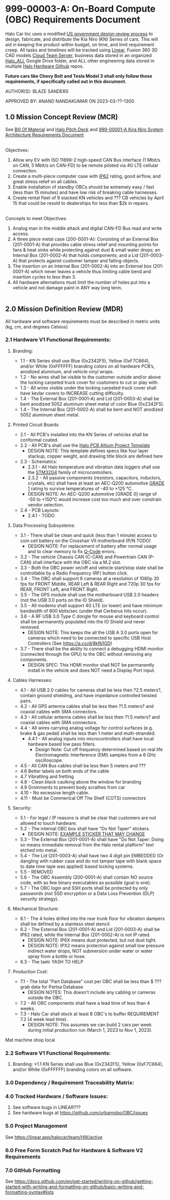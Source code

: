 # 999-00003-A: On-Board Compute (OBC) Requirements Document

Halo Car Inc uses a modified [US government design review process](https://en.wikipedia.org/wiki/Design_review_(U.S._government)) to design, fabricate, and distribute the  Kia Niro (KN) Series of cars.  This will aid in keeping the product within budget, on time, and limit requirement creep. All tasks and timelines will be tracked using [Linear](https://linear.app/halocar), Fusion 360 3D CAD models [Cloud Team Server](https://halo5.autodesk360.com/g/all_projects/active), business data stored in an organized [Halo_ALL](https://drive.google.com/drive/u/0/folders/0AKq4yLznZ1RzUk9PVA) Google Drive folder, and ALL other engineering data stored in multiple [Halo Hardware Github](https://github.com/orgs/urbanrobo/teams/hardware/repositories) repos.

**Future cars like Chevy Bolt and Tesla Model 3 shall only follow these requirements, if specifically called out in this document.**

AUTHOR(S): BLAZE SANDERS

APPROVED BY: ANAND NANDAKUMAR ON 2023-03-??-1300


## 1.0 Mission Concept Review (MCR)
See [Bill Of Material]() and [Halo Pitch Deck](?TODO?) and [999-00001-A Kira Niro System Architecture Requirements Document](https://docs.google.com/document/d/1RNme7q0ufrCDHNyr7VOxuHKhVUad4LDPr4K3CM-rN78/edit) 

<br> Objectives:
1. Allow any EV with ISO 11898-2 high-speed CAN Bus interface (1 Mbit/s on CAN, 5 Mbit/s on CAN-FD) to be remote piloted via 4G LTE cellular connection.
2. Create a multi-piece computer case with [IP62](https://reactual.com/portable-electronics/understanding-ip-code.html) rating, good airflow, and great stress relief on all cables.
3. Enable installation of standby OBCs should be extremely easy / fast (less than 15 minutes) and have low risk of breaking cable harnesses. 
4. Create rental fleet of 9 stacked KN vehicles and ??? CB vehicles by April 15 that could be resold to dealerships for less than $2k in repairs.                                                

<br> Concepts to meet Objectives:
1. Analog man in the middle attack and digital CAN-FD Bus read and write access.
2. A three piece metal case (200-0001-A): Consisting of an External Box (201-0001-A) that provides cable stress relief and mounting points for fans & heat sinks while protecting against dust & small water drops; an Internal Box (201-0002-A) that holds components; and a Lid (201-0003-A) that protects against customer tamper and falling objects.
3. The insertion on an Internal Box (201-0002-A) into an External box (201-0001-A) which never leaves a vehicle thus limiting cable bend and insertion cycles to less than 3.
4. All hardware alternations must limit the number of holes put into a vehicle and not damage paint in ANY way long term. <br> <br>

## 2.0 Mission Definition Review (MDR)
All hardware and software requirements must be described in metric units (kg, cm, and degrees Celsius)

### 2.1 Hardware V1 Functional Requirements:
1. Branding:
   * 1.1 - KN Series shall use Blue (0x2342F5), Yellow (0xF7C664), and/or White (0xFFFFFF) branding colors on all hardware PCB’s, anodized aluminum, and vehicle vinyl wraps.
   * 1.2 - No wires shall be visible to the customer outside and/or above the locking carpeted truck cover for customers to cut or play with.
   * 1.3 - All wires visible under the locking carpeted truck cover shall have kevlar covers to INCREASE cutting difficulty.
   * 1.4 - The External Box (201-0001-A) and Lid (201-0003-A) shall be bent anodized 5052 aluminum sheet metal of color Blue (0x2342F5).
   * 1.4 - The Internal Box (201-0002-A) shall be bent and NOT anodized 5052 aluminum sheet metal.   
   
2. Printed Circuit Boards
   * 2.1 - All PCB's installed into the KN Series of vehicles shall be conformal coated. 
   * 2.2 - All PCB's shall use the [Halo PCB Altium Project Template](https://github.com/jose-halocar/ee_altium_template/blob/master/HaloCar_Project_Rename_This_File.PrjPcb)
     * DESIGN NOTE: This template defines specs like four layer stackup, copper weight, and drawing title block are defined here
   * 2.3 - Schematics:
     * 2.3.1 - All Halo temperature and vibration data loggers shall use the [STM32G4](https://www.st.com/en/microcontrollers-microprocessors/stm32g4-series.html) family of microcontrollers.
     * 2.3.2 - All passive components (resistors, capacitors, inductors, crystals, etc) shall have at least an AEC-Q200 automotive [GRADE 1](https://www.golledge.com/news/the-aec-q200-standard-what-does-it-really-mean/#:~:text=The%20AEC%2DQ200%20qualification%20is,tests%20contained%20within%20the%20standard.) rating to survive temperatures of -40 to +125 °C.
      * DESIGN NOTE: An AEC-Q200 automotive [GRADE 0] range of -50 to +150°C would increase cost too much and over constrain vendor selection. 
   * 2.4 - PCB Layouts:
     * 2.4.1 - TODO

3. Data Processing Subsystems:
   * 3.1 - There shall be clean and quick (less than 1 minute) access to coin cell battery on the Crosshair VII motherboard (P/N TODO)
     * DESIGN NOTE: For replacement of battery after normal usage and to clear memory to fix [Q-Code](https://www.asus.com/support/FAQ/1043948/) errors.
   * 3.2 - The vehicle Chassis CAN (C-CAN) and Powertrain CAN (P-CAN) shall interface with the OBC via a M.2 slot.
   * 3.3 - Both the OBC power on/off and vehicle start/stop state shall be controllable by a Radio Frequency (RF) button click.
   * 3.4 - The OBC shall support 6 cameras at a resolution of 1080p 30 fps for FRONT Middle, REAR Left & REAR Right and 720p 30 fps for REAR, FRONT Left, and FRONT Right.
   * 3.5 - The GPS module shall use the motherboard USB 2.0 headers (not the USB 3.0 ports on the IO Shield).
   * 3.5 - All modems shall support 4G LTE (or lower) and have minimum bandwidth of 800 kbits/sec (under that Cerberus hits occur).
   * 3.6 - A RF USB 3.0 Type C dongle for mouse and keyboard control shall be permanently populated into the IO Shield and never removed.
     * DESIGN NOTE: This keeps the all the USB A 3.0 ports open for cameras which need to be connected to specific USB Host Controllers (See https://a.co/d/8kfb1GD)
   * 3.7 - There shall be the ability to connect a debugging HDMI monitor (connected through the GPU) to the OBC without removing any components.
     * DESIGN SPEC: This HDMI monitor shall NOT be permanently install in the vehicle and does NOT need a Display Port input.

4. Cables Harnesses:
   * 4.1 - All USB 2.0 cables for cameras shall be less then ?2.5 meters?, contain ground shielding, and have impedance controlled twisted pairs. 
   * 4.2 - All GPS antenna cables shall be less then ?1.5 meters? and coaxial cables with SMA connectors.
   * 4.3 - All cellular antenna cables shall be less then ?1.5 meters? and coaxial cables with SMA connectors.
   * 4.4 - All wires carrying analog voltage for control surfaces (e.g. brake & gas pedal) shall be less than 1 meter and multi-stranded.
     * 4.4.1 - All analog inputs into microcontrollers shall have local hardware based low pass filters.
       * Design Note: Cut off frequency determined based on real life Electromagnetic Interference (EMI) samples from a 6 GHz oscilloscope. 
   * 4.5 - All CAN Bus cables shall be less then 5 meters and ??? 
   * 4.6 Better labels on both ends of the cable 
   * 4.7 Vibratting and fretting 
   * 4.8 - Clean black caulking above the window for branding 
   * 4.9 Gromments to prevent body scrathes from car
   * 4.10 - No excessive length cable. 
   * 4.11 - Must be Commerical Off The Shelf (COTS) connectors

5. Security:
   * 5.1 - For legal / IP reasons is shall be clear that customers are not allowed to touch hardware.
   * 5.2 - The internal OBC box shall have "Do Not Taper" stickers.
     * DESIGN NOTE: [EXAMPLE STICKER THAT MAY CHANGE](https://www.grainger.com/product/38E801?gucid=N:N:PS:Paid:GGL:CSM-2295:4P7A1P:20501231&gclid=Cj0KCQiAutyfBhCMARIsAMgcRJR3yioMc0_DuhTHmW255EtnDVs2-LeNE-f4x5XzFgfv-0M7RsnVqO4aAo7JEALw_wcB&gclsrc=aw.ds)
   * 5.3 - The External Box (201-0001-A) shall have "Do Not Taper: Doing so means immediate removal from the Halo rental platform" text etched into metal.  
   * 5.4 - The Lid (201-0003-A) shall have two 4 digit pin EMBEDDED (Or dangling with rubber case and do not tamper tape with blank space to date time tape was applied) based locking systems.
   * 5.5 - REMOVED
   * 5.6 - The OBC Assembly (200-0001-A) shall contain NO source code, with as few binary executables as possible (goal is one).
   * 5.7 - The OBC login and SSH ports shall be protected by only passwords (not SSD encryption or a Data Loss Prevention (DLP) security strategy).    

6. Mechanical Structure:
   * 6.1 - The 4 holes drilled into the rear trunk floor for vibration dampers shall be defined by a stainless steel stencil.
   * 6.2 - The External Box (201-0001-A) and Lid (201-0003-A) shall be IP62 rated, while the Internal Box (201-0002-A) is not IP rated. 
     * DESIGN NOTE: IP6X means dust protected, but not dust tight.
     * DESIGN NOTE: IPX2 means protection against small low pressure indirect water drops, NOT submersion under water or water spray from a bottle or hose.
   * 6.3 - The taetr 
   YASH TO HELP

7. Production Cost:
   * 7.1 - The total "Part Database" cost per OBC shall be less than $ ??? grab data for Partsa Database
     * DESIGN NOTES: This doesn't include any cabling or cameras outside the OBC.
   * 7.2 - All OBC components shall have a lead time of less than 4 weeks.  
   * 7.3 - Halo Car shall stock at least 8 OBC's to buffer REQUIREMENT 7.2 (4 week lead time).
     * DESIGN NOTE: This assumes we can build 2 cars per week during initial production run (March 1, 2023 to Nov 1, 2023).


Mat machine shop local


### 2.2 Software V1 Functional Requirements:
1. Branding:
   *1.1 KN Series shall use Blue (0x2342F5), Yellow (0xF7C664), and/or White (0xFFFFFF) branding colors on all software.


### 3.0 Dependency / Requirement Traceability Matrix:


### 4.0 Tracked Hardware / Software Issues:
1. See software bugs in LINEAR???
2. See hardware bugs at https://github.com/urbanrobo/OBC/issues

### 5.0 Project Management
See https://linear.app/halocar/team/HW/active

### 6.0 Free Form Scratch Pad for Hardware & Software V2 Requirements


### 7.0 GitHub Formatting  
See https://docs.github.com/en/get-started/writing-on-github/getting-started-with-writing-and-formatting-on-github/basic-writing-and-formatting-syntax#lists

